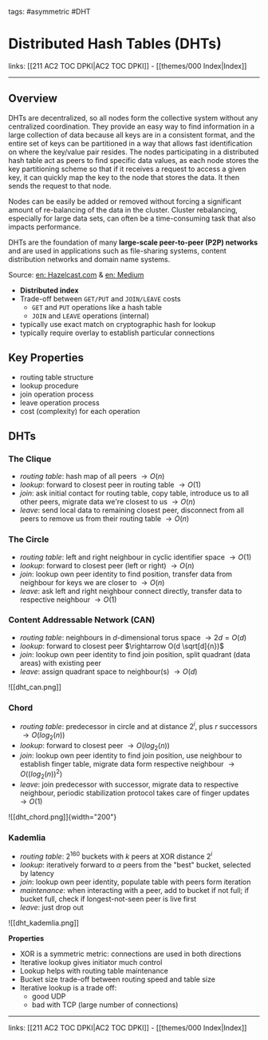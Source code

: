 tags: #asymmetric #DHT

# Distributed Hash Tables (DHTs)

links: [[211 AC2 TOC DPKI|AC2 TOC DPKI]] - [[themes/000 Index|Index]]

---

## Overview

DHTs are decentralized, so all nodes form the collective system without any centralized coordination. They provide an easy way to find information in a large collection of data because all keys are in a consistent format, and the entire set of keys can be partitioned in a way that allows fast identification on where the key/value pair resides. The nodes participating in a distributed hash table act as peers to find specific data values, as each node stores the key partitioning scheme so that if it receives a request to access a given key, it can quickly map the key to the node that stores the data. It then sends the request to that node.

Nodes can be easily be added or removed without forcing a significant amount of re-balancing of the data in the cluster. Cluster rebalancing, especially for large data sets, can often be a time-consuming task that also impacts performance.

DHTs are the foundation of many **large-scale peer-to-peer (P2P) networks** and are used in applications such as file-sharing systems, content distribution networks and domain name systems.

Source: [en: Hazelcast.com](https://hazelcast.com/glossary/distributed-hash-table/) & [en: Medium](https://medium.com/@luishrsoares/kademlia-chord-and-pastry-understanding-distributed-hash-table-algorithms-ec973585d102)

- **Distributed index**
- Trade-off between `GET/PUT` and `JOIN/LEAVE` costs
	- `GET` and `PUT` operations like a hash table
	- `JOIN` and `LEAVE` operations (internal)
- typically use exact match on cryptographic hash for lookup
- typically require overlay to establish particular connections

## Key Properties

- routing table structure
- lookup procedure
- join operation process
- leave operation process
- cost (complexity) for each operation

## DHTs

### The Clique

- *routing table*: hash map of all peers $\rightarrow O(n)$
- *lookup*: forward to closest peer in routing table $\rightarrow O(1)$
- *join*: ask initial contact for routing table, copy table, introduce us to all other peers, migrate data we're closest to us $\rightarrow O(n)$
- *leave*: send local data to remaining closest peer, disconnect from all peers to remove us from their routing table $\rightarrow O(n)$

### The Circle

- *routing table*: left and right neighbour in cyclic identifier space $\rightarrow O(1)$
- *lookup*: forward to closest peer (left or right) $\rightarrow O(n)$ 
- *join*: lookup own peer identity to find position, transfer data from neighbour for keys we are closer to $\rightarrow O(n)$
- *leave*: ask left and right neighbour connect directly, transfer data to respective neighbour $\rightarrow O(1)$

### Content Addressable Network (CAN)

- *routing table*: neighbours in $d$-dimensional torus space $\rightarrow 2d = O(d)$
- *lookup*: forward to closest peer $\rightarrow O(d \sqrt[d]{n})$
- *join*: lookup own peer identity to find join position, split quadrant (data areas) with existing peer
- *leave*: assign quadrant space to neighbour(s) $\rightarrow O(d)$

![[dht_can.png]]

### Chord

- *routing table*: predecessor in circle and at distance $2^i$, plus $r$ successors $\rightarrow O(log_2(n))$
- *lookup*: forward to closest peer $\rightarrow O(log_2(n))$
- *join*: lookup own peer identity to find join position, use neighbour to establish finger table, migrate data form respective neighbour $\rightarrow O((log_2(n))^2)$
- *leave*: join predecessor with successor, migrate data to respective neighbour, periodic stabilization protocol takes care of finger updates $\rightarrow O(1)$

![[dht_chord.png]]{width="200"}

### Kademlia

- *routing table*: $2^{160}$ buckets with $k$ peers at XOR distance $2^i$
- *lookup*: iteratively forward to $\alpha$ peers from the "best" bucket, selected by latency
- *join*: lookup own peer identity, populate table with peers form iteration
- *maintenance*: when interacting with a peer, add to bucket if not full; if bucket full, check if longest-not-seen peer is live first
- *leave*: just drop out

![[dht_kademlia.png]]

**Properties**

- XOR is a symmetric metric: connections are used in both directions
- Iterative lookup gives initiator much control
- Lookup helps with routing table maintenance
- Bucket size trade-off between routing speed and table size
- Iterative lookup is a trade off:
	- good UDP
	- bad with TCP (large number of connections)

---
links: [[211 AC2 TOC DPKI|AC2 TOC DPKI]] - [[themes/000 Index|Index]]
